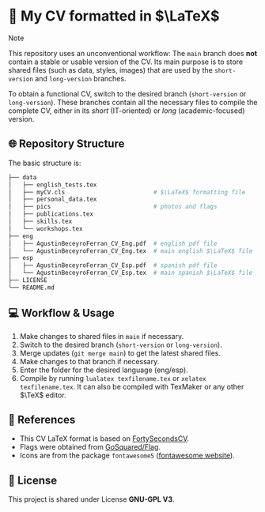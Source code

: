 # 💼 My CV formatted in $\LaTeX$

> [!NOTE]
> This repository uses an unconventional workflow: The `main` branch does **not** contain a stable or usable version of the CV. Its main purpose is to store shared files (such as data, styles, images) that are used by the `short-version` and `long-version` branches.
>
> To obtain a functional CV, switch to the desired branch (`short-version` or `long-version`). These branches contain all the necessary files to compile the complete CV, either in its *short* (IT-oriented) or *long* (academic-focused) version.

## 🌐 Repository Structure

The basic structure is:

```bash
├── data
│   ├── english_tests.tex
│   ├── myCV.cls                         # $\LaTeX$ formatting file
│   ├── personal_data.tex
│   ├── pics                             # photos and flags
│   ├── publications.tex
│   ├── skills.tex
│   └── workshops.tex
├── eng
│   ├── AgustinBeceyroFerran_CV_Eng.pdf  # english pdf file
│   └── AgustinBeceyroFerran_CV_Eng.tex  # main english $\LaTeX$ file
├── esp
│   ├── AgustinBeceyroFerran_CV_Esp.pdf  # spanish pdf file
│   └── AgustinBeceyroFerran_CV_Esp.tex  # main spanish $\LaTeX$ file
├── LICENSE
└── README.md
```

## 💻 Workflow & Usage

1. Make changes to shared files in `main` if necessary.
2. Switch to the desired branch (`short-version` or `long-version`).
3. Merge updates (`git merge main`) to get the latest shared files.
4. Make changes to that branch if necessary.
5. Enter the folder for the desired language (eng/esp).
6. Compile by running `lualatex texfilename.tex` or `xelatex texfilename.tex`. It can also be compiled with TexMaker or any other $\TeX$ editor.

## 📄 References

- This CV LaTeX format is based on [FortySecondsCV](https://github.com/PandaScience/FortySecondsCV).
- Flags were obtained from [GoSquared/Flag](https://github.com/gosquared/flags).
- Icons are from the package `fontawesome5` ([fontawesome website](https://fontawesome.com/)).

## 📄 License

This project is shared under License **GNU-GPL V3**.
